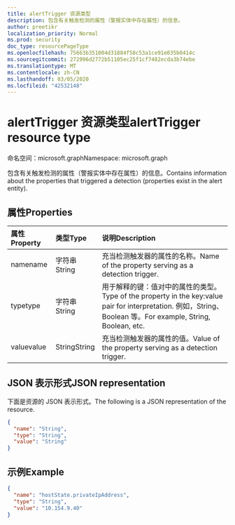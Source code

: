 ```yaml
---
title: alertTrigger 资源类型
description: 包含有关触发检测的属性（警报实体中存在属性）的信息。
author: preetikr
localization_priority: Normal
ms.prod: security
doc_type: resourcePageType
ms.openlocfilehash: 75663b351004d31884f58c53a1ce91e035b0414c
ms.sourcegitcommit: 272996d2772b51105ec25f1cf7482ecda3b74ebe
ms.translationtype: MT
ms.contentlocale: zh-CN
ms.lasthandoff: 03/05/2020
ms.locfileid: "42532148"
---
```

# <a name="alerttrigger-resource-type"></a><span data-ttu-id="6a965-103">alertTrigger 资源类型</span><span class="sxs-lookup"><span data-stu-id="6a965-103">alertTrigger resource type</span></span>

<span data-ttu-id="6a965-104">命名空间：microsoft.graph</span><span class="sxs-lookup"><span data-stu-id="6a965-104">Namespace: microsoft.graph</span></span>

<span data-ttu-id="6a965-105">包含有关触发检测的属性（警报实体中存在属性）的信息。</span><span class="sxs-lookup"><span data-stu-id="6a965-105">Contains information about the properties that triggered a detection (properties exist in the alert entity).</span></span>

## <a name="properties"></a><span data-ttu-id="6a965-106">属性</span><span class="sxs-lookup"><span data-stu-id="6a965-106">Properties</span></span>

| <span data-ttu-id="6a965-107">属性</span><span class="sxs-lookup"><span data-stu-id="6a965-107">Property</span></span>   | <span data-ttu-id="6a965-108">类型</span><span class="sxs-lookup"><span data-stu-id="6a965-108">Type</span></span>|<span data-ttu-id="6a965-109">说明</span><span class="sxs-lookup"><span data-stu-id="6a965-109">Description</span></span>|
|:---------------|:--------|:----------|
|<span data-ttu-id="6a965-110">name</span><span class="sxs-lookup"><span data-stu-id="6a965-110">name</span></span>|<span data-ttu-id="6a965-111">字符串</span><span class="sxs-lookup"><span data-stu-id="6a965-111">String</span></span>|<span data-ttu-id="6a965-112">充当检测触发器的属性的名称。</span><span class="sxs-lookup"><span data-stu-id="6a965-112">Name of the property serving as a detection trigger.</span></span>|
|<span data-ttu-id="6a965-113">type</span><span class="sxs-lookup"><span data-stu-id="6a965-113">type</span></span>|<span data-ttu-id="6a965-114">字符串</span><span class="sxs-lookup"><span data-stu-id="6a965-114">String</span></span>|<span data-ttu-id="6a965-115">用于解释的键：值对中的属性的类型。</span><span class="sxs-lookup"><span data-stu-id="6a965-115">Type of the property in the key:value pair for interpretation.</span></span> <span data-ttu-id="6a965-116">例如，String、Boolean 等。</span><span class="sxs-lookup"><span data-stu-id="6a965-116">For example, String, Boolean, etc.</span></span>|
|<span data-ttu-id="6a965-117">value</span><span class="sxs-lookup"><span data-stu-id="6a965-117">value</span></span>|<span data-ttu-id="6a965-118">String</span><span class="sxs-lookup"><span data-stu-id="6a965-118">String</span></span>|<span data-ttu-id="6a965-119">充当检测触发器的属性的值。</span><span class="sxs-lookup"><span data-stu-id="6a965-119">Value of the property serving as a detection trigger.</span></span>|

## <a name="json-representation"></a><span data-ttu-id="6a965-120">JSON 表示形式</span><span class="sxs-lookup"><span data-stu-id="6a965-120">JSON representation</span></span>

<span data-ttu-id="6a965-121">下面是资源的 JSON 表示形式。</span><span class="sxs-lookup"><span data-stu-id="6a965-121">The following is a JSON representation of the resource.</span></span>

<!-- {
  "blockType": "resource",
  "optionalProperties": [

  ],
  "@odata.type": "microsoft.graph.alertTrigger"
}-->

```json
{
  "name": "String",
  "type": "String",
  "value": "String"
}

```

## <a name="example"></a><span data-ttu-id="6a965-122">示例</span><span class="sxs-lookup"><span data-stu-id="6a965-122">Example</span></span>

```json
{
  "name": "hostState.privateIpAddress",
  "type": "String",
  "value": "10.154.9.40"
}

```

<!-- uuid: 8fcb5dbc-d5aa-4681-8e31-b001d5168d79
2015-10-25 14:57:30 UTC -->
<!-- {
  "type": "#page.annotation",
  "description": "alertTrigger resource",
  "keywords": "",
  "section": "documentation",
  "tocPath": ""
}-->
